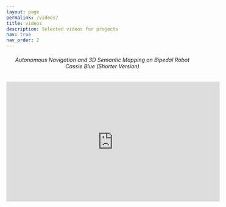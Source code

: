 ```yaml
---
layout: page
permalink: /videos/
title: videos
description: Selected videos for projects
nav: true
nav_order: 2
---
```


<div class="row">
  <div style="text-align: center;">
    <h6 id="8954837">Autonomous Navigation and 3D Semantic Mapping on Bipedal Robot Cassie Blue (Shorter Version)</h6>
    <p></p>
    <iframe width="560" height="315" src="https://www.youtube.com/embed/uFyT8zCg1Kk" title="YouTube video player" frameborder="0" allow="accelerometer; autoplay; clipboard-write; encrypted-media; gyroscope; picture-in-picture" allowfullscreen></iframe>
  <div>
</div>
